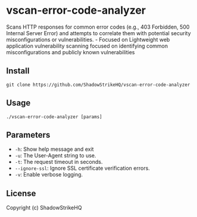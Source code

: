 # vscan-error-code-analyzer
Scans HTTP responses for common error codes (e.g., 403 Forbidden, 500 Internal Server Error) and attempts to correlate them with potential security misconfigurations or vulnerabilities. - Focused on Lightweight web application vulnerability scanning focused on identifying common misconfigurations and publicly known vulnerabilities

## Install
`git clone https://github.com/ShadowStrikeHQ/vscan-error-code-analyzer`

## Usage
`./vscan-error-code-analyzer [params]`

## Parameters
- `-h`: Show help message and exit
- `-u`: The User-Agent string to use.
- `-t`: The request timeout in seconds.
- `--ignore-ssl`: Ignore SSL certificate verification errors.
- `-v`: Enable verbose logging.

## License
Copyright (c) ShadowStrikeHQ
